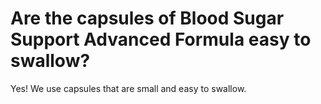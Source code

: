 # Are the capsules of Blood Sugar Support Advanced Formula easy to swallow?

Yes! We use capsules that are small and easy to swallow.